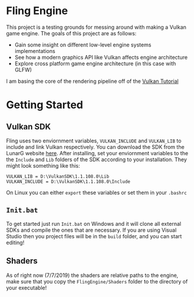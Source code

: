 # Fling Engine

This project is a testing grounds for messing around with making a Vulkan game engine.
The goals of this project are as follows:

* Gain some insight on different low-level engine systems implementations
* See how a modern graphics API like Vulkan affects engine architecture
* Explore cross platform game engine architecture (in this case with GLFW) 


I am basing the core of the rendering pipeline off of the [Vulkan Tutorial](https://vulkan-tutorial.com/Drawing_a_triangle/Setup/Validation_layers)

# Getting Started

## Vulkan SDK

Fling uses two enviornment variables, `VULKAN_INCLUDE` and `VULKAN_LIB` to 
include and link Vulkan respectively. You can download the SDK from the LunarG
website [here](https://www.lunarg.com/vulkan-sdk/). After installing, set your 
enviornment variables to the the `Include` and `Lib` folders of the SDK according
to your installation. They might look something like this: 

```
VULKAN_LIB = D:\VulkanSDK\1.1.108.0\Lib
VULKAN_INCLUDE = D:\VulkanSDK\1.1.108.0\Include
```

On Linux you can either `export` these variables or set them in your `.bashrc` 

## `Init.bat`
To get started just run `Init.bat` on Windows and it will clone all external SDKs and 
compile the ones that are necessary. If you are using Visual Studio then you project 
files will be in the `build` folder, and you can start editing! 

## Shaders
As of right now (7/7/2019) the shaders are relative paths to the engine, make sure that you 
copy the `FlingEngine/Shaders` folder to the directory of your executable! 
